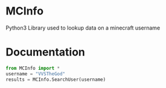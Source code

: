 # MCInfo
Python3 Library used to lookup data on a minecraft username

# Documentation
```python
from MCInfo import *
username = "VVSTheGod"
results = MCInfo.SearchUser(username)
```

